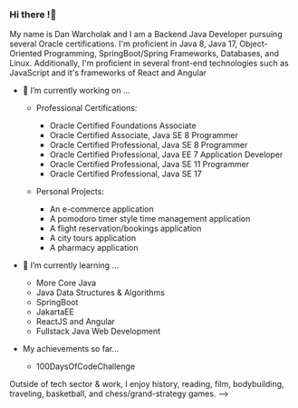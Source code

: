 ### Hi there !👋

My name is Dan Warcholak and I am a Backend Java Developer pursuing several Oracle certifications. I'm proficient in Java 8, Java 17, Object-Oriented Programming, SpringBoot/Spring Frameworks, Databases, and Linux. Additionally, I'm proficient in several front-end technologies such as JavaScript and it's frameworks of React and Angular

- 🔭 I’m currently working on ...
  - Professional Certifications:
     - Oracle Certified Foundations Associate
     - Oracle Certified Associate, Java SE 8 Programmer
     - Oracle Certified Professional, Java SE 8 Programmer
     - Oracle Certified Professional, Java EE 7 Application Developer
     - Oracle Certified Professional, Java SE 11 Programmer
     - Oracle Certified Professional, Java SE 17

   - Personal Projects: 
     -   An e-commerce application 
     -   A pomodoro timer style time management application
     -   A flight reservation/bookings application
     -   A city tours application
     -   A pharmacy application

- 🌱 I’m currently learning ...
    - More Core Java 
    - Java Data Structures & Algorithms
    - SpringBoot
    - JakartaEE
    - ReactJS and Angular
    - Fullstack Java Web Development


- My achievements so far...
    - 100DaysOfCodeChallenge

Outside of tech sector & work, I enjoy history, reading, film,  bodybuilding, traveling, basketball, and chess/grand-strategy games.
-->

